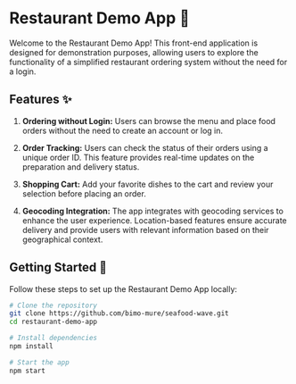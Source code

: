 # Restaurant Demo App 🦀

Welcome to the Restaurant Demo App! This front-end application is designed for demonstration purposes, allowing users to explore the functionality of a simplified restaurant ordering system without the need for a login.

## Features ✨

1. **Ordering without Login:** Users can browse the menu and place food orders without the need to create an account or log in.

2. **Order Tracking:** Users can check the status of their orders using a unique order ID. This feature provides real-time updates on the preparation and delivery status.

3. **Shopping Cart:** Add your favorite dishes to the cart and review your selection before placing an order.

4. **Geocoding Integration:** The app integrates with geocoding services to enhance the user experience. Location-based features ensure accurate delivery and provide users with relevant information based on their geographical context.

## Getting Started 🌱

Follow these steps to set up the Restaurant Demo App locally:

```bash
# Clone the repository
git clone https://github.com/bimo-mure/seafood-wave.git
cd restaurant-demo-app

# Install dependencies
npm install

# Start the app
npm start
```
